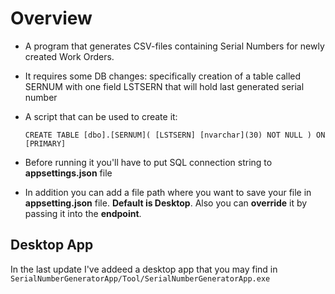 # Overview

- A program that generates CSV-files containing Serial Numbers for newly created Work Orders.
- It requires some DB changes: specifically creation of a table called SERNUM with one field LSTSERN that will hold last generated serial number
- A script that can be used to create it:

  `CREATE TABLE [dbo].[SERNUM](
  	[LSTSERN] [nvarchar](30) NOT NULL
  ) ON [PRIMARY]`

- Before running it you'll have to put SQL connection string to **appsettings.json** file
- In addition you can add a file path where you want to save your file in **appsetting.json** file. **Default is Desktop**. Also you can **override** it by passing it into the **endpoint**.


## Desktop App

In the last update I've addeed a desktop app that you may find in `SerialNumberGeneratorApp/Tool/SerialNumberGeneratorApp.exe`
